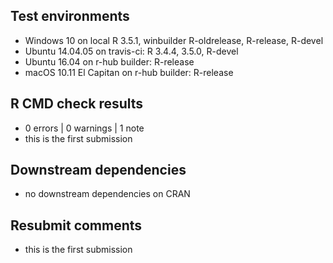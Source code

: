 ## Test environments

- Windows 10 on local R 3.5.1, winbuilder R-oldrelease, R-release, R-devel
- Ubuntu 14.04.05 on travis-ci: R 3.4.4, 3.5.0, R-devel
- Ubuntu 16.04 on r-hub builder: R-release
- macOS 10.11 El Capitan on r-hub builder: R-release


## R CMD check results

- 0 errors | 0 warnings | 1 note
- this is the first submission


## Downstream dependencies

- no downstream dependencies on CRAN


## Resubmit comments

- this is the first submission
